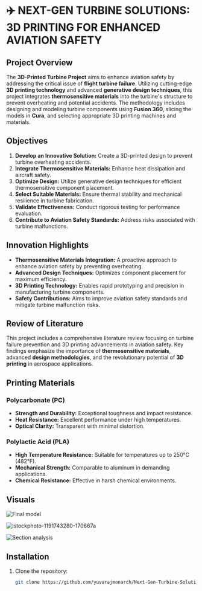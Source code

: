 # ✈️ NEXT-GEN TURBINE SOLUTIONS: 3D PRINTING FOR ENHANCED AVIATION SAFETY

## Project Overview
The **3D-Printed Turbine Project** aims to enhance aviation safety by addressing the critical issue of **flight turbine failure**. Utilizing cutting-edge **3D printing technology** and advanced **generative design techniques**, this project integrates **thermosensitive materials** into the turbine's structure to prevent overheating and potential accidents. The methodology includes designing and modeling turbine components using **Fusion 360**, slicing the models in **Cura**, and selecting appropriate 3D printing machines and materials.

## Objectives
1. **Develop an Innovative Solution:** Create a 3D-printed design to prevent turbine overheating accidents.
2. **Integrate Thermosensitive Materials:** Enhance heat dissipation and aircraft safety.
3. **Optimize Design:** Utilize generative design techniques for efficient thermosensitive component placement.
4. **Select Suitable Materials:** Ensure thermal stability and mechanical resilience in turbine fabrication.
5. **Validate Effectiveness:** Conduct rigorous testing for performance evaluation.
6. **Contribute to Aviation Safety Standards:** Address risks associated with turbine malfunctions.

## Innovation Highlights
- **Thermosensitive Materials Integration:** A proactive approach to enhance aviation safety by preventing overheating.
- **Advanced Design Techniques:** Optimizes component placement for maximum efficiency.
- **3D Printing Technology:** Enables rapid prototyping and precision in manufacturing turbine components.
- **Safety Contributions:** Aims to improve aviation safety standards and mitigate turbine malfunction risks.

## Review of Literature
This project includes a comprehensive literature review focusing on turbine failure prevention and 3D printing advancements in aviation safety. Key findings emphasize the importance of **thermosensitive materials**, advanced **design methodologies**, and the revolutionary potential of **3D printing** in aerospace applications.

## Printing Materials

### Polycarbonate (PC)
- **Strength and Durability:** Exceptional toughness and impact resistance.
- **Heat Resistance:** Excellent performance under high temperatures.
- **Optical Clarity:** Transparent with minimal distortion.

### Polylactic Acid (PLA)
- **High Temperature Resistance:** Suitable for temperatures up to 250°C (482°F).
- **Mechanical Strength:** Comparable to aluminum in demanding applications.
- **Chemical Resistance:** Effective in harsh chemical environments.

## Visuals
![Final model](https://github.com/user-attachments/assets/91a3518e-7cef-4f4a-8e28-942b04750e8f)

![istockphoto-1191743280-170667a](https://github.com/user-attachments/assets/5561cfb8-9118-408d-945a-c9d8217d72bd)

![Section analysis](https://github.com/user-attachments/assets/94ceaf62-6d6c-4fe2-b5f9-9b54f009d22b)

## Installation
1. Clone the repository:
   ```bash
   git clone https://github.com/yuvarajmonarch/Next-Gen-Turbine-Solutions.git
